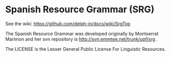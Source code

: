 # Spanish Resource Grammar (SRG)

See the wiki: https://github.com/delph-in/docs/wiki/SrgTop

The Spanish Resource Grammar was developed originally by Montserrat Marimon and her svn repository is http://svn.emmtee.net/trunk/upf/srg .

The LICENSE is the Lesser General Public License For Linguistic Resources.

